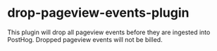 # drop-pageview-events-plugin
This plugin will drop all pageview events before they are ingested into PostHog.  Dropped pageview events will not be billed.
